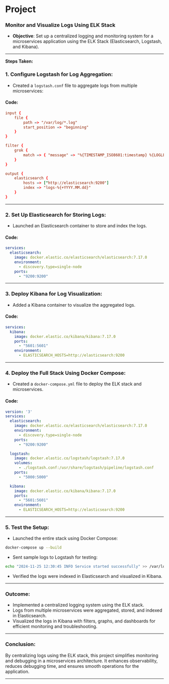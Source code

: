 # Project


### Monitor and Visualize Logs Using ELK Stack

- **Objective**: Set up a centralized logging and monitoring system for a microservices application using the ELK Stack (Elasticsearch, Logstash, and Kibana).

---

**Steps Taken:**

### 1. Configure Logstash for Log Aggregation:

- Created a `logstash.conf` file to aggregate logs from multiple microservices:

#### Code:
```conf
input {
    file {
        path => "/var/log/*.log"
        start_position => "beginning"
    }
}

filter {
    grok {
        match => { "message" => "%{TIMESTAMP_ISO8601:timestamp} %{LOGLEVEL:loglevel} %{GREEDYDATA:message}" }
    }
}

output {
    elasticsearch {
        hosts => ["http://elasticsearch:9200"]
        index => "logs-%{+YYYY.MM.dd}"
    }
}
```

---

### 2. Set Up Elasticsearch for Storing Logs:
- Launched an Elasticsearch container to store and index the logs.

#### Code:
```yaml
services:
  elasticsearch:
    image: docker.elastic.co/elasticsearch/elasticsearch:7.17.0
    environment:
      - discovery.type=single-node
    ports:
      - "9200:9200"
```

---

### 3. Deploy Kibana for Log Visualization:
- Added a Kibana container to visualize the aggregated logs.

#### Code:
```yaml
services:
  kibana:
    image: docker.elastic.co/kibana/kibana:7.17.0
    ports:
      - "5601:5601"
    environment:
      - ELASTICSEARCH_HOSTS=http://elasticsearch:9200
```

---

### 4. Deploy the Full Stack Using Docker Compose:
- Created a `docker-compose.yml` file to deploy the ELK stack and microservices.

#### Code:
```yaml
version: '3'
services:
  elasticsearch:
    image: docker.elastic.co/elasticsearch/elasticsearch:7.17.0
    environment:
      - discovery.type=single-node
    ports:
      - "9200:9200"

  logstash:
    image: docker.elastic.co/logstash/logstash:7.17.0
    volumes:
      - ./logstash.conf:/usr/share/logstash/pipeline/logstash.conf
    ports:
      - "5000:5000"

  kibana:
    image: docker.elastic.co/kibana/kibana:7.17.0
    ports:
      - "5601:5601"
    environment:
      - ELASTICSEARCH_HOSTS=http://elasticsearch:9200
```

---

### 5. Test the Setup:
- Launched the entire stack using Docker Compose:
```bash
docker-compose up --build
```

- Sent sample logs to Logstash for testing:
```bash
echo "2024-11-25 12:30:45 INFO Service started successfully" >> /var/log/test-service.log
```

- Verified the logs were indexed in Elasticsearch and visualized in Kibana.

---

### Outcome:
- Implemented a centralized logging system using the ELK stack.
- Logs from multiple microservices were aggregated, stored, and indexed in Elasticsearch.
- Visualized the logs in Kibana with filters, graphs, and dashboards for efficient monitoring and troubleshooting.

---

### Conclusion:
By centralizing logs using the ELK stack, this project simplifies monitoring and debugging in a microservices architecture. It enhances observability, reduces debugging time, and ensures smooth operations for the application.

---
